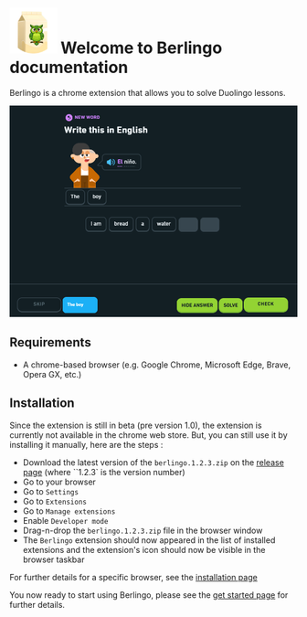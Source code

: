 # <img src="./images/logo.png" style="height: 80px; width: auto;"> Welcome to Berlingo documentation

Berlingo is a chrome extension that allows you to solve Duolingo lessons.

![solving-duolingo](./images/solving-duolingo.png)

## Requirements

- A chrome-based browser (e.g. Google Chrome, Microsoft Edge, Brave, Opera GX, etc.)

## Installation

Since the extension is still in beta (pre version 1.0), the extension is currently not available in the chrome web
store.
But, you can still use it by installing it manually, here are the steps :

- Download the latest version of the `berlingo.1.2.3.zip` on
  the [release page](https://github.com/berlingo/berlingo/releases/latest) (where ``1.2.3` is the version number)
- Go to your browser
- Go to `Settings`
- Go to `Extensions`
- Go to `Manage extensions`
- Enable `Developer mode`
- Drag-n-drop the `berlingo.1.2.3.zip` file in the browser window
- The `Berlingo` extension should now appeared in the list of installed extensions and the extension's icon should now
  be visible in the browser taskbar

For further details for a specific browser, see the [installation page](./installation.md)

You now ready to start using Berlingo, please see the [get started page](./get-started.md) for further details.
